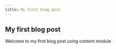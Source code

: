 ```yaml
---
title: My first blog post
---
```

## My first blog post

Welcome to my first blog post using content module
